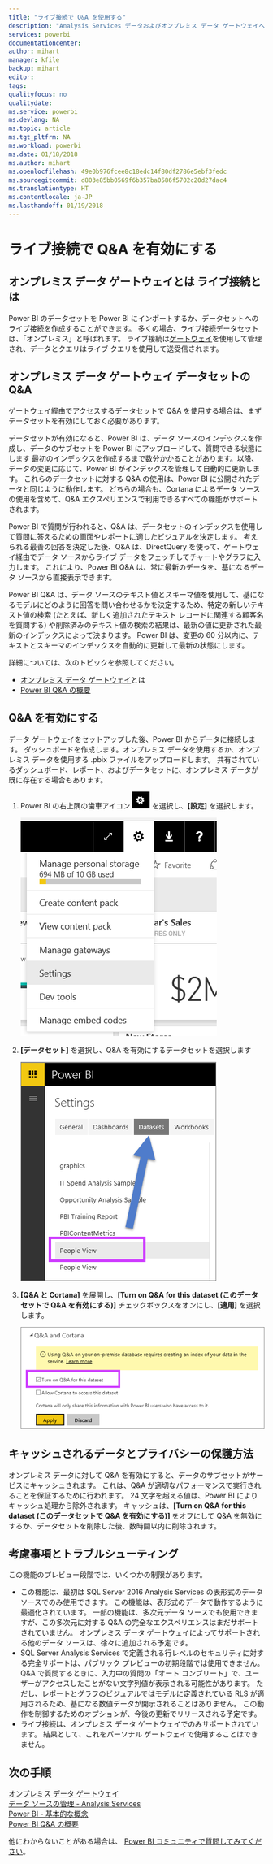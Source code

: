 ```yaml
---
title: "ライブ接続で Q&A を使用する"
description: "Analysis Services データおよびオンプレミス データ ゲートウェイへのライブ接続で Power BI Q&A の自然言語クエリを使用するためのドキュメント。"
services: powerbi
documentationcenter: 
author: mihart
manager: kfile
backup: mihart
editor: 
tags: 
qualityfocus: no
qualitydate: 
ms.service: powerbi
ms.devlang: NA
ms.topic: article
ms.tgt_pltfrm: NA
ms.workload: powerbi
ms.date: 01/18/2018
ms.author: mihart
ms.openlocfilehash: 49e0b976fcee8c18edc14f80df2786e5ebf3fedc
ms.sourcegitcommit: d803e85bb0569f6b357ba0586f5702c20d27dac4
ms.translationtype: HT
ms.contentlocale: ja-JP
ms.lasthandoff: 01/19/2018
---
```

# <a name="enable-qa-for-live-connections"></a>ライブ接続で Q&A を有効にする
## <a name="what-is-on-premises-data-gateway--what-is-a-live-connection"></a>オンプレミス データ ゲートウェイとは  ライブ接続とは
Power BI のデータセットを Power BI にインポートするか、データセットへのライブ接続を作成することができます。 多くの場合、ライブ接続データセットは、「オンプレミス」と呼ばれます。 ライブ接続は[ゲートウェイ](service-gateway-onprem.md)を使用して管理され、データとクエリはライブ クエリを使用して送受信されます。

## <a name="qa-for-on-premises-data-gateway-datasets"></a>オンプレミス データ ゲートウェイ データセットの Q&A
ゲートウェイ経由でアクセスするデータセットで Q&A を使用する場合は、まずデータセットを有効にしておく必要があります。

データセットが有効になると、Power BI は、データ ソースのインデックスを作成し、データのサブセットを Power BI にアップロードして、質問できる状態にします 最初のインデックスを作成するまで数分かかることがあります。以降、データの変更に応じて、Power BI がインデックスを管理して自動的に更新します。 これらのデータセットに対する Q&A の使用は、Power BI に公開されたデータと同じように動作します。 どちらの場合も、Cortana によるデータ ソースの使用を含めて、Q&A エクスペリエンスで利用できるすべての機能がサポートされます。

Power BI で質問が行われると、Q&A は、データセットのインデックスを使用して質問に答えるための画面やレポートに適したビジュアルを決定します。 考えられる最善の回答を決定した後、Q&A は、DirectQuery を使って、ゲートウェイ経由でデータ ソースからライブ データをフェッチしてチャートやグラフに入力します。 これにより、Power BI Q&A は、常に最新のデータを、基になるデータ ソースから直接表示できます。

Power BI Q&A は、データ ソースのテキスト値とスキーマ値を使用して、基になるモデルにどのように回答を問い合わせるかを決定するため、特定の新しいテキスト値の検索 (たとえば、新しく追加されたテキスト レコードに関連する顧客名を質問する) や削除済みのテキスト値の検索の結果は、最新の値に更新された最新のインデックスによって決まります。 Power BI は、変更の 60 分以内に、テキストとスキーマのインデックスを自動的に更新して最新の状態にします。

詳細については、次のトピックを参照してください。

* [オンプレミス データ ゲートウェイ](service-gateway-onprem.md)とは
* [Power BI Q&A の概要](power-bi-q-and-a.md)

## <a name="enable-qa"></a>Q&A を有効にする
データ ゲートウェイをセットアップした後、Power BI からデータに接続します。  ダッシュボードを作成します。オンプレミス データを使用するか、オンプレミス データを使用する .pbix ファイルをアップロードします。  共有されているダッシュボード、レポート、およびデータセットに、オンプレミス データが既に存在する場合もあります。

1. Power BI の右上隅の歯車アイコン ![](media/service-q-and-a-direct-query/power-bi-cog.png) を選択し、**[設定]** を選択します。
   
   ![](media/service-q-and-a-direct-query/powerbi-settings.png)
2. **[データセット]** を選択し、Q&A を有効にするデータセットを選択します
   
   ![](media/service-q-and-a-direct-query/power-bi-q-and-a-settings.png)
3. **[Q&A と Cortana]** を展開し、**[Turn on Q&A for this dataset (このデータセットで Q&A を有効にする)]** チェックボックスをオンにし、**[適用]** を選択します。
   
    ![](media/service-q-and-a-direct-query/power-bi-q-and-a-directquery.png)

## <a name="what-data-is-cached-and-how-is-privacy-protected"></a>キャッシュされるデータとプライバシーの保護方法
オンプレミス データに対して Q&A を有効にすると、データのサブセットがサービスにキャッシュされます。 これは、Q&A が適切なパフォーマンスで実行されることを保証するために行われます。 24 文字を超える値は、Power BI によりキャッシュ処理から除外されます。 キャッシュは、**[Turn on Q&A for this dataset (このデータセットで Q&A を有効にする)]** をオフにして Q&A を無効にするか、データセットを削除した後、数時間以内に削除されます。

## <a name="considerations-and-troubleshooting"></a>考慮事項とトラブルシューティング
この機能のプレビュー段階では、いくつかの制限があります。

* この機能は、最初は SQL Server 2016 Analysis Services の表形式のデータ ソースでのみ使用できます。 この機能は、表形式のデータで動作するように最適化されています。 一部の機能は、多次元データ ソースでも使用できますが、この多次元に対する Q&A の完全なエクスペリエンスはまだサポートされていません。 オンプレミス データ ゲートウェイによってサポートされる他のデータ ソースは、徐々に追加される予定です。
* SQL Server Analysis Services で定義される行レベルのセキュリティに対する完全サポートは、パブリック プレビューの初期段階では使用できません。 Q&A で質問するときに、入力中の質問の「オート コンプリート」で、ユーザーがアクセスしたことがない文字列値が表示される可能性があります。 ただし、レポートとグラフのビジュアルではモデルに定義されている RLS が適用されるため、基になる数値データが開示されることはありません。 この動作を制御するためのオプションが、今後の更新でリリースされる予定です。
* ライブ接続は、オンプレミス データ ゲートウェイでのみサポートされています。 結果として、これをパーソナル ゲートウェイで使用することはできません。

## <a name="next-steps"></a>次の手順
[オンプレミス データ ゲートウェイ](service-gateway-onprem.md)  
[データ ソースの管理 - Analysis Services](service-gateway-enterprise-manage-ssas.md)  
[Power BI - 基本的な概念](service-basic-concepts.md)  
[Power BI Q&A の概要](power-bi-q-and-a.md)  

他にわからないことがある場合は、 [Power BI コミュニティで質問してみてください](http://community.powerbi.com/)。

